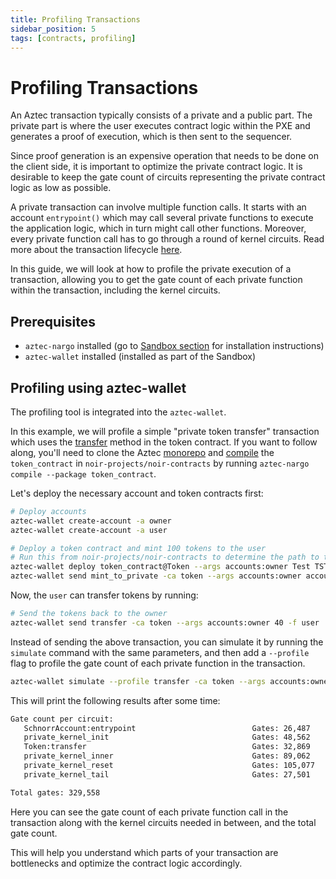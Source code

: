 ```yaml
---
title: Profiling Transactions
sidebar_position: 5
tags: [contracts, profiling]
---
```


# Profiling Transactions

An Aztec transaction typically consists of a private and a public part. The private part is where the user executes contract logic within the PXE and generates a proof of execution, which is then sent to the sequencer.

Since proof generation is an expensive operation that needs to be done on the client side, it is important to optimize the private contract logic. It is desirable to keep the gate count of circuits representing the private contract logic as low as possible.

A private transaction can involve multiple function calls. It starts with an account `entrypoint()` which may call several private functions to execute the application logic, which in turn might call other functions. Moreover, every private function call has to go through a round of kernel circuits. Read more about the transaction lifecycle [here](../../../aztec/concepts/transactions.md).

In this guide, we will look at how to profile the private execution of a transaction, allowing you to get the gate count of each private function within the transaction, including the kernel circuits.

## Prerequisites

- `aztec-nargo` installed (go to [Sandbox section](../../reference/environment_reference/sandbox-reference.md) for installation instructions)
- `aztec-wallet` installed (installed as part of the Sandbox)

## Profiling using aztec-wallet

The profiling tool is integrated into the `aztec-wallet`.

In this example, we will profile a simple "private token transfer" transaction which uses the [transfer](https://github.com/AztecProtocol/aztec-packages/blob/master/noir-projects/noir-contracts/contracts/token_contract/src/main.nr#L269) method in the token contract.
If you want to follow along, you'll need to clone the Aztec [monorepo](https://github.com/AztecProtocol/aztec-packages) and [compile](./how_to_compile_contract.md) the `token_contract` in `noir-projects/noir-contracts` by running `aztec-nargo compile --package token_contract`.

Let's deploy the necessary account and token contracts first:

```bash
# Deploy accounts
aztec-wallet create-account -a owner
aztec-wallet create-account -a user

# Deploy a token contract and mint 100 tokens to the user
# Run this from noir-projects/noir-contracts to determine the path to the token_contract
aztec-wallet deploy token_contract@Token --args accounts:owner Test TST 18 -f owner -a token
aztec-wallet send mint_to_private -ca token --args accounts:owner accounts:user 100 -f owner
```

Now, the `user` can transfer tokens by running:

```bash
# Send the tokens back to the owner
aztec-wallet send transfer -ca token --args accounts:owner 40 -f user
```

Instead of sending the above transaction, you can simulate it by running the `simulate` command with the same parameters, and then add a `--profile` flag to profile the gate count of each private function in the transaction.

```bash
aztec-wallet simulate --profile transfer -ca token --args accounts:owner 40 -f user
```

This will print the following results after some time:

```bash
Gate count per circuit:
   SchnorrAccount:entrypoint                          Gates: 26,487     Acc: 26,487
   private_kernel_init                                Gates: 48,562     Acc: 75,049
   Token:transfer                                     Gates: 32,869     Acc: 107,918
   private_kernel_inner                               Gates: 89,062     Acc: 196,980
   private_kernel_reset                               Gates: 105,077    Acc: 302,057
   private_kernel_tail                                Gates: 27,501     Acc: 329,558

Total gates: 329,558
```

Here you can see the gate count of each private function call in the transaction along with the kernel circuits needed in between, and the total gate count.

This will help you understand which parts of your transaction are bottlenecks and optimize the contract logic accordingly.
